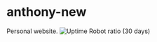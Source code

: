 # anthony-new
Personal website.
![Uptime Robot ratio (30 days)](https://img.shields.io/uptimerobot/ratio/m789638888-84a4dde0300556f370c8a99b)
